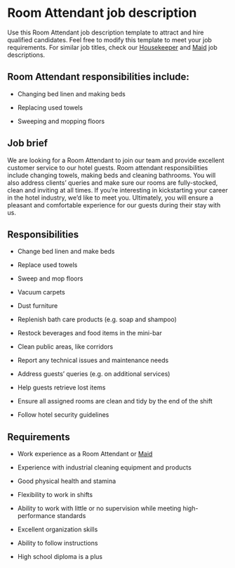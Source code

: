 # Room Attendant job description
Use this Room Attendant job description template to attract and hire qualified candidates. Feel free to modify this template to meet your job requirements.
For similar job titles, check our <a href="https://resources.workable.com/housekeeper-job-description" target="_blank" rel="noopener">Housekeeper</a> and <a href="https://resources.workable.com/maid-job-description" target="_blank" rel="noopener">Maid</a> job descriptions.


## Room Attendant responsibilities include:
* Changing bed linen and making beds

* Replacing used towels

* Sweeping and mopping floors


## Job brief

We are looking for a Room Attendant to join our team and provide excellent customer service to our hotel guests.
Room attendant responsibilities include changing towels, making beds and cleaning bathrooms. You will also address clients’ queries and make sure our rooms are fully-stocked, clean and inviting at all times. If you’re interesting in kickstarting your career in the hotel industry, we’d like to meet you.
Ultimately, you will ensure a pleasant and comfortable experience for our guests during their stay with us.


## Responsibilities

* Change bed linen and make beds

* Replace used towels

* Sweep and mop floors

* Vacuum carpets

* Dust furniture

* Replenish bath care products (e.g. soap and shampoo)

* Restock beverages and food items in the mini-bar

* Clean public areas, like corridors

* Report any technical issues and maintenance needs

* Address guests’ queries (e.g. on additional services)

* Help guests retrieve lost items

* Ensure all assigned rooms are clean and tidy by the end of the shift

* Follow hotel security guidelines


## Requirements

* Work experience as a Room Attendant or <a href="https://resources.workable.com/maid-job-description" target="_blank" rel="noopener">Maid</a>

* Experience with industrial cleaning equipment and products

* Good physical health and stamina

* Flexibility to work in shifts

* Ability to work with little or no supervision while meeting high-performance standards

* Excellent organization skills

* Ability to follow instructions

* High school diploma is a plus
